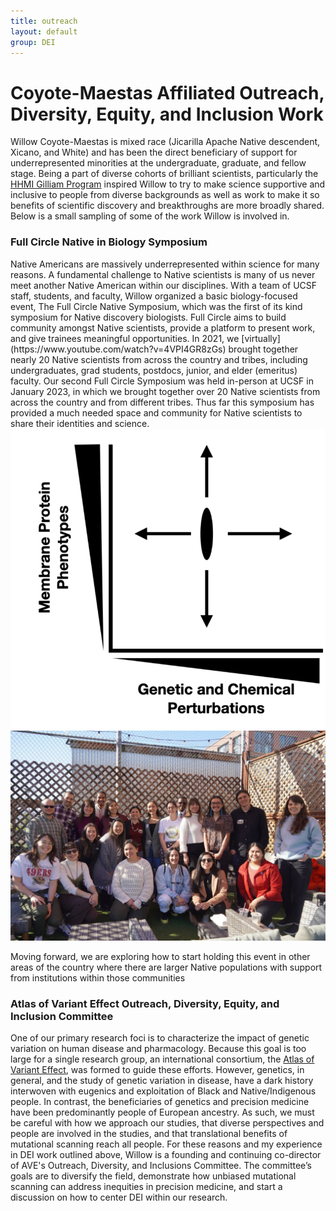 ```yaml
---
title: outreach
layout: default
group: DEI
---
```


# Coyote-Maestas Affiliated Outreach, Diversity, Equity, and Inclusion Work

Willow Coyote-Maestas is mixed race (Jicarilla Apache Native descendent, Xicano, and White) and has been the direct beneficiary of support for underrepresented minorities at the undergraduate, graduate, and fellow stage. Being a part of diverse cohorts of brilliant scientists, particularly the [HHMI Gilliam Program](https://www.hhmi.org/science-education/programs/gilliam-fellows-program) inspired Willow to try to make science supportive and inclusive to people from diverse backgrounds as well as work to make it so benefits of scientific discovery and breakthroughs are more broadly shared. Below is a small sampling of some of the work Willow is involved in.

### Full Circle Native in Biology Symposium

<div class="col-md-7 order-md-1">
Native Americans are massively underrepresented within science for many reasons. A fundamental challenge to Native scientists is many of us never meet another Native American within our disciplines. With a team of UCSF staff, students, and faculty, Willow organized a basic biology-focused event, The Full Circle Native Symposium, which was the first of its kind symposium for Native discovery biologists. Full Circle aims to build community amongst Native scientists, provide a platform to present work, and give trainees meaningful opportunities.  In 2021, we [virtually](https://www.youtube.com/watch?v=4VPI4GR8zGs) brought together nearly 20 Native scientists from across the country and tribes, including undergraduates, grad students, postdocs, junior, and elder (emeritus) faculty. Our second Full Circle Symposium was held in-person at UCSF in January 2023, in which we brought together over 20 Native scientists from across the country and from different tribes. Thus far this symposium has provided a much needed space and community for Native scientists to share their identities and science.
</div>
<div class="col-md-5 order-md-2 align-self-center">
<img class="img-fluid" src="/static/img/pub/genotype_phenotype.png" alt="genotype phenotype landscape">

<img class="img-fluid mx-auto d-block" src="/static/img/courses/full_circle_23.jpeg" alt="Full Circle 2023">

Moving forward, we are exploring how to start holding this event in other areas of the country where there are larger Native populations with support from institutions within those communities



### Atlas of Variant Effect Outreach, Diversity, Equity, and Inclusion Committee
One of our primary research foci is to characterize the impact of genetic variation on human disease and pharmacology. Because this goal is too large for a single research group, an international consortium, the [Atlas of Variant Effect](https://www.varianteffect.org), was formed to guide these efforts. However, genetics, in general, and the study of genetic variation in disease, have a dark history interwoven with eugenics and exploitation of Black and Native/Indigenous people. In contrast, the beneficiaries of genetics and precision medicine have been predominantly people of European ancestry. As such, we must be careful with how we approach our studies, that diverse perspectives and people are involved in the studies, and that translational benefits of mutational scanning reach all people. For these reasons and my experience in DEI work outlined above, Willow is a founding and continuing co-director of AVE's Outreach, Diversity, and Inclusions Committee. The committee’s goals are to diversify the field, demonstrate how unbiased mutational scanning can address inequities in precision medicine, and start a discussion on how to center DEI within our research.
